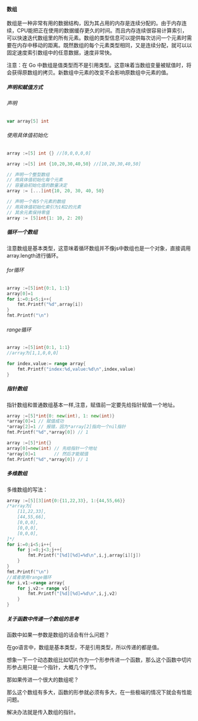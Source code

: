 #### 数组

数组是一种非常有用的数据结构，因为其占用的内存是连续分配的。由于内存连续，CPU能把正在使用的数据缓存更久的时间。而且内存连续很容易计算索引，可以快速迭代数组里的所有元素。数组的类型信息可以提供每次访问一个元素时需要在内存中移动的距离。既然数组的每个元素类型相同，又是连续分配，就可以以固定速度索引数组中的任意数据，速度非常快。

注意：在 Go 中数组是值类型而不是引用类型。这意味着当数组变量被赋值时，将会获得原数组的拷贝。新数组中元素的改变不会影响原数组中元素的值。


##### 声明和赋值方式

###### 声明
```go
var array[5] int
```
###### 使用具体值初始化
```go
array :=[5] int {} //[0,0,0,0,0]
```
```go
array :=[5] int {10,20,30,40,50} //[10,20,30,40,50]
```
```go
// 声明一个整型数组
// 用具体值初始化每个元素
// 容量由初始化值的数量决定
array := [...]int{10, 20, 30, 40, 50}
```

```go
// 声明一个有5个元素的数组
// 用具体值初始化索引为1和2的元素
// 其余元素保持零值
array := [5]int{1: 10, 2: 20}
```
##### 循环一个数组
注意数组是基本类型，这意味着循环数组并不像js中数组也是一个对象，直接调用array.length进行循环。

###### for循环
```go
array :=[5]int{0:1, 1:1}
array[0]=1
for i:=0;i<5;i++{
    fmt.Printf("%d",array[i])
}
fmt.Printf("\n")
```

###### range循环
```go
array :=[5]int{0:1, 1:1}
//array为[1,1,0,0,0]

for index,value:= range array{
    fmt.Printf("index:%d,value:%d\n",index,value)
}
```

##### 指针数组
指针数组和普通数组基本一样,注意，赋值前一定要先给指针赋值一个地址。

```go
array :=[5]*int{0: new(int), 1: new(int)}
*array[0]=1 // 赋值成功
*array[2]=1 // 报错，因为*array[2]指向一个nil指针
fmt.Printf("%d",*array[0]) // 1
```

```go
array :=[5]*int{}
array[0]=new(int) // 先给指针一个地址
*array[0]=1       // 然后才能赋值
fmt.Printf("%d",*array[0]) // 1
```

##### 多维数组
多维数组的写法：
```go
array :=[5][3]int{0:{11,22,33}, 1:{44,55,66}}
/*array为[
    [11,22,33],
    [44,55,66],
    [0,0,0],
    [0,0,0],
    [0,0,0],
]*/
for i:=0;i<5;i++{
    for j:=0;j<3;j++{
        fmt.Printf("[%d][%d]=%d\n",i,j,array[i][j])
    }
}
fmt.Printf("\n")
//或者使用range循环
for i,v1:=range array{
    for j,v2:= range v1{
        fmt.Printf("[%d][%d]=%d\n",i,j,v2)
    }
}
```

##### 关于函数中传递一个数组的思考
函数中如果一参数是数组的话会有什么问题？

在go语言中，数组是基本类型，不是引用类型，所以传递的都是值。

想象一下一个动态数组比如切片作为一个形参传进一个函数，那么这个函数中切片形参占用只是一个指针，大概几个字节。

那如果传进一个很大的数组呢？

那么这个数组有多大，函数的形参就必须有多大，在一些极端的情况下就会有性能问题。

解决办法就是传入数组的指针。



